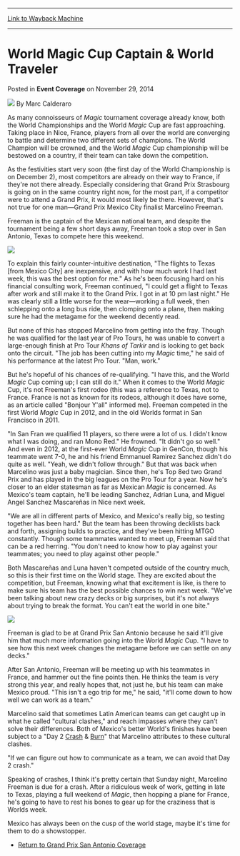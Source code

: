 
---
[Link to Wayback Machine](https://web.archive.org/web/20151017135001/http://magic.wizards.com/en/articles/archive/event-coverage/world-magic-cup-captain-world-traveler-2014-11-29)

[_metadata_:author]:- "Marc Calderaro"
[_metadata_:description]:- "As many connoisseurs of Magic tournament coverage already know, both the World Championships and the World Magic Cup are fast approaching. Taking place in Nice, France, players from all over the world are converging to battle and determine two different sets of champions. The World Champion will be crowned, and the World Magic Cup championship will be bestowed on a country, if their team can take down the competition."
[_metadata_:generator]:- "Drupal 7 (http://drupal.org)"
[_metadata_:node]:- "321541"
[_metadata_:publish_date]:- "2014-11-29"
[_metadata_:source]:- "div-main-content"
[_metadata_:title]:- "World Magic Cup Captain & World Traveler"
[_metadata_:wayback_capture_timestamp]:- "2015-10-17 13:50:01"
[_metadata_:wayback_raw_url]:- "https://web.archive.org/web/20151017135001id_/http://magic.wizards.com/en/articles/archive/event-coverage/world-magic-cup-captain-world-traveler-2014-11-29"
[_metadata_:wayback_url]:- "http://magic.wizards.com/en/articles/archive/event-coverage/world-magic-cup-captain-world-traveler-2014-11-29"
---


World Magic Cup Captain & World Traveler
========================================



 Posted in **Event Coverage**
 on November 29, 2014 






![](https://media.magic.wizards.com/styles/auth_small/public/images/person/calderaro.jpg)
By Marc Calderaro










As many connoisseurs of *Magic* tournament coverage already know, both the World Championships and the World *Magic* Cup are fast approaching. Taking place in Nice, France, players from all over the world are converging to battle and determine two different sets of champions. The World Champion will be crowned, and the World *Magic* Cup championship will be bestowed on a country, if their team can take down the competition.


As the festivities start very soon (the first day of the World Championship is on December 2), most competitors are already on their way to France, if they're not there already. Especially considering that Grand Prix Strasbourg is going on in the same country right now, for the most part, if a competitor were to attend a Grand Prix, it would most likely be there. However, that's not true for one man—Grand Prix Mexico City finalist Marcelino Freeman.


Freeman is the captain of the Mexican national team, and despite the tournament being a few short days away, Freeman took a stop over in San Antonio, Texas to compete here this weekend.


![](https://media.wizards.com/2014/events/gpsna14/Marcelino%20Freeman.jpg)

To explain this fairly counter-intuitive destination, "The flights to Texas [from Mexico City] are inexpensive, and with how much work I had last week, this was the best option for me." As he's been focusing hard on his financial consulting work, Freeman continued, "I could get a flight to Texas after work and still make it to the Grand Prix. I got in at 10 pm last night." He was clearly still a little worse for the wear—working a full week, then schlepping onto a long bus ride, then clomping onto a plane, then making sure he had the metagame for the weekend decently read.



But none of this has stopped Marcelino from getting into the fray. Though he was qualified for the last year of Pro Tours, he was unable to convert a large-enough finish at Pro Tour *Khans of Tarkir* and is looking to get back onto the circuit. "The job has been cutting into my *Magic* time," he said of his performance at the latest Pro Tour. "Man, work."


But he's hopeful of his chances of re-qualifying. "I have this, and the World *Magic* Cup coming up; I can still do it." When it comes to the World *Magic* Cup, it's not Freeman's first rodeo (this was a reference to Texas, not to France. France is not as known for its rodeos, although it does have some, as an article called "Bonjour Y'all" informed me). Freeman competed in the first World *Magic* Cup in 2012, and in the old Worlds format in San Francisco in 2011.


"In San Fran we qualified 11 players, so there were a lot of us. I didn't know what I was doing, and ran Mono Red." He frowned. "It didn't go so well." And even in 2012, at the first-ever World *Magic* Cup in GenCon, though his teammate went 7-0, he and his friend Emmanuel Ramirez Sanchez didn't do quite as well. "Yeah, we didn't follow through." But that was back when Marcelino was just a baby magician. Since then, he's Top 8ed two Grand Prix and has played in the big leagues on the Pro Tour for a year. Now he's closer to an elder statesman as far as Mexican *Magic* is concerned. As Mexico's team captain, he'll be leading Sanchez, Adrian Luna, and Miguel Angel Sanchez Mascareñas in Nice next week.


"We are all in different parts of Mexico, and Mexico's really big, so testing together has been hard." But the team has been throwing decklists back and forth, assigning builds to practice, and they've been hitting MTGO constantly. Though some teammates wanted to meet up, Freeman said that can be a red herring. "You don't need to know how to play against your teammates; you need to play against other people."


Both Mascareñas and Luna haven't competed outside of the country much, so this is their first time on the World stage. They are excited about the competition, but Freeman, knowing what that excitement is like, is there to make sure his team has the best possible chances to win next week. "We've been talking about new crazy decks or big surprises, but it's not always about trying to break the format. You can't eat the world in one bite."


![](https://media.wizards.com/2014/events/gpsna14/Freeman%202.jpg)

Freeman is glad to be at Grand Prix San Antonio because he said it'll give him that much more information going into the World *Magic* Cup. "I have to see how this next week changes the metagame before we can settle on any decks."



After San Antonio, Freeman will be meeting up with his teammates in France, and hammer out the fine points then. He thinks the team is very strong this year, and really hopes that, not just he, but his team can make Mexico proud. "This isn't a ego trip for me," he said, "it'll come down to how well we can work as a team."


Marcelino said that sometimes Latin American teams can get caught up in what he called "cultural clashes," and reach impasses where they can't solve their differences. Both of Mexico's better World's finishes have been subject to a "Day 2 [Crash](http://gatherer.wizards.com/Pages/Card/Details.aspx?name=Crash) & [Burn](http://gatherer.wizards.com/Pages/Card/Details.aspx?name=Burn)" that Marcelino attributes to these cultural clashes.


"If we can figure out how to communicate as a team, we can avoid that Day 2 crash."


Speaking of crashes, I think it's pretty certain that Sunday night, Marcelino Freeman is due for a crash. After a ridiculous week of work, getting in late to Texas, playing a full weekend of *Magic*, then hopping a plane for France, he's going to have to rest his bones to gear up for the craziness that is Worlds week.


Mexico has always been on the cusp of the world stage, maybe it's time for them to do a showstopper.


* [Return to Grand Prix San Antonio Coverage](http://magic.wizards.com/en/events/coverage/gpsna14)

 




